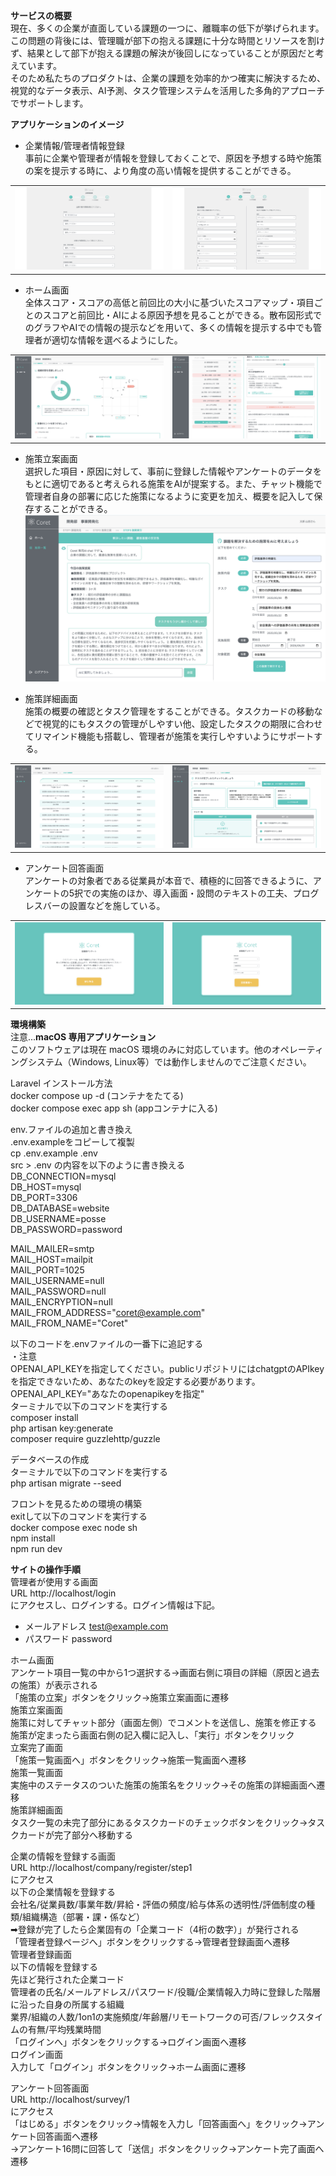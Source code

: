 **サービスの概要**   
現在、多くの企業が直面している課題の一つに、離職率の低下が挙げられます。この問題の背後には、管理職が部下の抱える課題に十分な時間とリソースを割けず、結果として部下が抱える課題の解決が後回しになっていることが原因だと考えています。  
そのため私たちのプロダクトは、企業の課題を効率的かつ確実に解決するため、視覚的なデータ表示、AI予測、タスク管理システムを活用した多角的アプローチでサポートします。  

**アプリケーションのイメージ**  
 - 企業情報/管理者情報登録  
事前に企業や管理者が情報を登録しておくことで、原因を予想する時や施策の案を提示する時に、より角度の高い情報を提供することができる。 
<table>
      <tr>
        <td align="center">
          <img src="./images/company.png" alt="企業登録" width="100%">
        </td>
        <td align="center">
          <img src="./images/admin.png" alt="管理者登録" width="100%">
        </td>
      </tr>
    </table>  

 - ホーム画面  
 全体スコア・スコアの高低と前回比の大小に基づいたスコアマップ・項目ごとのスコアと前回比・AIによる原因予想を見ることができる。散布図形式でのグラフやAIでの情報の提示などを用いて、多くの情報を提示する中でも管理者が適切な情報を選べるようにした。  
<table>
  <tr>
    <td align="center">
      <img src="./images/top_home.png" alt="スコア表示" width="100%">
    </td>
    <td align="center">
      <img src="./images/bottom_home.png" alt="因果推論" width="100%">
    </td>
  </tr>
</table>  

 - 施策立案画面  
 選択した項目・原因に対して、事前に登録した情報やアンケートのデータをもとに適切であると考えられる施策をAIが提案する。また、チャット機能で管理者自身の部署に応じた施策になるように変更を加え、概要を記入して保存することができる。  
 ![施策立案](./images/measure_create.png)  

 - 施策詳細画面  
 施策の概要の確認とタスク管理をすることができる。タスクカードの移動などで視覚的にもタスクの管理がしやすい他、設定したタスクの期限に合わせてリマインド機能も搭載し、管理者が施策を実行しやすいようにサポートする。  
<table>
      <tr>
        <td align="center">
          <img src="./images/measure_index.png" alt="施策一覧" width="100%">
        </td>
        <td align="center">
          <img src="./images/measure_show.png" alt="施策詳細" width="100%">
        </td>
      </tr>
    </table>  

 - アンケート回答画面  
 アンケートの対象者である従業員が本音で、積極的に回答できるように、アンケートの5択での実施のほか、導入画面・設問のテキストの工夫、プログレスバーの設置などを施している。  
<table>
      <tr>
        <td align="center">
          <img src="./images/survey.png" alt="サーベイ" width="100%">
        </td>
        <td align="center">
          <img src="./images/survey_select.png" alt="組織選択" width="100%">
        </td>
      </tr>
    </table>


 **環境構築**  
 注意...**macOS 専用アプリケーション**  
 このソフトウェアは現在 macOS 環境のみに対応しています。他のオペレーティングシステム（Windows, Linux等）では動作しませんのでご注意ください。  


Laravel インストール方法  
docker compose up -d (コンテナをたてる)  
docker compose exec app sh (appコンテナに入る)  

env.ファイルの追加と書き換え  
.env.exampleをコピーして複製  
cp .env.example .env  
src > .env の内容を以下のように書き換える    
 DB_CONNECTION=mysql  
 DB_HOST=mysql  
 DB_PORT=3306  
 DB_DATABASE=website  
 DB_USERNAME=posse  
 DB_PASSWORD=password  
 

 MAIL_MAILER=smtp  
 MAIL_HOST=mailpit  
 MAIL_PORT=1025  
 MAIL_USERNAME=null  
 MAIL_PASSWORD=null  
 MAIL_ENCRYPTION=null  
 MAIL_FROM_ADDRESS="coret@example.com"  
 MAIL_FROM_NAME="Coret"  
 
以下のコードを.envファイルの一番下に追記する  
・注意  
OPENAI_API_KEYを指定してください。publicリポジトリにはchatgptのAPIkeyを指定できないため、あなたのkeyを設定する必要があります。  
OPENAI_API_KEY="あなたのopenapikeyを指定"  
ターミナルで以下のコマンドを実行する  
composer install  
php artisan key:generate  
composer require guzzlehttp/guzzle   


データベースの作成  
ターミナルで以下のコマンドを実行する  
php artisan migrate --seed  

フロントを見るための環境の構築  
exitして以下のコマンドを実行する  
docker compose exec node sh  
npm install  
npm run dev  


**サイトの操作手順**  
管理者が使用する画面  
URL http://localhost/login  
にアクセスし、ログインする。ログイン情報は下記。  
 - メールアドレス test@example.com  
 - パスワード password  


ホーム画面  
アンケート項目一覧の中から1つ選択する→画面右側に項目の詳細（原因と過去の施策）が表示される  
「施策の立案」ボタンをクリック→施策立案画面に遷移  
施策立案画面  
施策に対してチャット部分（画面左側）でコメントを送信し、施策を修正する  
施策が定まったら画面右側の記入欄に記入し、「実行」ボタンをクリック  
立案完了画面  
「施策一覧画面へ」ボタンをクリック→施策一覧画面へ遷移  
施策一覧画面  
実施中のステータスのついた施策の施策名をクリック→その施策の詳細画面へ遷移  
施策詳細画面  
タスク一覧の未完了部分にあるタスクカードのチェックボタンをクリック→タスクカードが完了部分へ移動する  


企業の情報を登録する画面  
URL http://localhost/company/register/step1  
にアクセス  
 以下の企業情報を登録する  
会社名/従業員数/事業年数/昇給・評価の頻度/給与体系の透明性/評価制度の種類/組織構造（部署・課・係など）  
   ➡登録が完了したら企業固有の「企業コード（4桁の数字）」が発行される  
「管理者登録ページへ」ボタンをクリックする→管理者登録画面へ遷移  
管理者登録画面  
 以下の情報を登録する  
先ほど発行された企業コード  
管理者の氏名/メールアドレス/パスワード/役職/企業情報入力時に登録した階層に沿った自身の所属する組織  
業界/組織の人数/1on1の実施頻度/年齢層/リモートワークの可否/フレックスタイムの有無/平均残業時間  
「ログインへ」ボタンをクリックする→ログイン画面へ遷移  
ログイン画面  
 入力して「ログイン」ボタンをクリック→ホーム画面に遷移  

アンケート回答画面  
URL http://localhost/survey/1  
にアクセス  
「はじめる」ボタンをクリック→情報を入力し「回答画面へ」をクリック→アンケート回答画面へ遷移  
→アンケート16問に回答して「送信」ボタンをクリック→アンケート完了画面へ遷移  